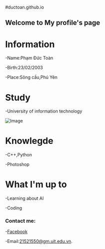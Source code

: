 #ductoan.github.io
## Welcome to My profile's page

# Information

-Name:Phạm Đức Toàn

-Birth:23/02/2003

-Place:Sông cầu,Phú Yên
# Study
-University of information technology

![Image](https://tse1.mm.bing.net/th?id=OIP.G7qAwNvjqiJThkrJIeXAuAHaEG&pid=Api&P=0&w=291&h=162)
# Knowlegde

-C++,Python

-Photoshop

# What I'm up to
-Learning about AI

-Coding
### Contact me:
-[Facebook](https://www.facebook.com/profile.php?id=100012665323930)

-Email:21521550@gm.uit.edu.vn.

